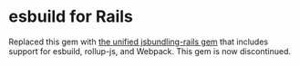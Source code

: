 # esbuild for Rails

Replaced this gem with [the unified jsbundling-rails gem](https://github.com/rails/jsbundling-rails) that includes support for esbuild, rollup-js, and Webpack. This gem is now discontinued.
